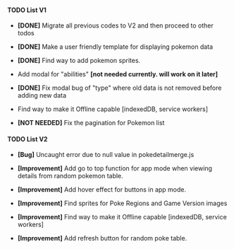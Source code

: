 #### TODO List V1

- **[DONE]** Migrate all previous codes to V2 and then proceed to other todos

- **[DONE]** Make a user friendly template for displaying pokemon data

- **[DONE]** Find way to add pokemon sprites.

- Add modal for "abilities" **[not needed currently. will work on it later]**

- **[DONE]** Fix modal bug of "type" where old data is not removed before adding new data

- Find way to make it Offline capable [indexedDB, service workers]

- **[NOT NEEDED]** Fix the pagination for Pokemon list


#### TODO List V2

- **[Bug]** Uncaught error due to null value in pokedetailmerge.js

- **[Improvement]** Add go to top function for app mode when viewing details from random pokemon table.

- **[Improvement]** Add hover effect for buttons in app mode.

- **[Improvement]** Find sprites for Poke Regions and Game Version images

- **[Improvement]** Find way to make it Offline capable [indexedDB, service workers]

- **[Improvement]** Add refresh button for random poke table.
